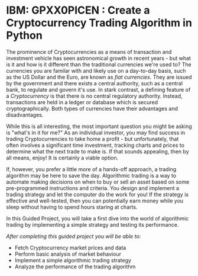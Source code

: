 # **IBM: GPXX0PICEN : Create a Cryptocurrency Trading Algorithm in Python**

The prominence of Cryptocurrencies as a means of transaction and investment vehicle has seen astronomical growth in recent years - but what is it and how is it different than the traditional currencies we're used to? The currencies you are familar with and likely use on a day-to-day basis, such as the US Dollar and the Euro, are known as *fiat currencies*. They are issued by the government and there exists a central authority, such as a central bank, to regulate and govern it's use. In stark contrast, a defining feature of a *Cryptocurrency* is that there is no central regulatory authority. Instead, transactions are held in a ledger or database which is secured cryptographically. Both types of currencies have their advantages and disadvantages.

While this is all interesting, the most important question you might be asking is "what's in it for me?" As an individual investor, you may find success in trading Cryptocurrencies to take home a profit - but unfortunately, that often involves a significant time investment, tracking charts and prices to determine what the next trade to make is. If that sounds appealing, then by all means, enjoy! It is certainly a viable option.

If, however, you prefer a little more of a hands-off approach, a trading algorithm may be here to save the day. Algorithmic trading is a way to automate making decisions on when to buy or sell an asset based on some pre-programmed instructions and criteria. You design and implement a trading strategy and let the computer do the work for you! If the strategy is effective and well-tested, then you can potentially earn money while you sleep without having to spend hours staring at charts.

In this Guided Project, you will take a first dive into the world of algorithmic trading by implementing a simple strategy and testing its performance.

*After completing this guided project you will be able to:*

* Fetch Cryptocurrency market prices and data
* Perform basic analysis of market behaviour
* Implement a simple algorithmic trading strategy
* Analyze the performance of the trading algorithm

